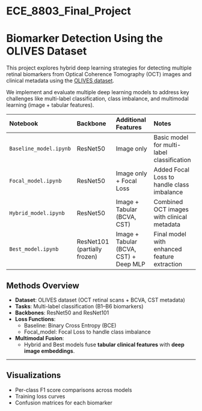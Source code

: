 # ECE_8803_Final_Project

# Biomarker Detection Using the OLIVES Dataset

This project explores hybrid deep learning strategies for detecting multiple retinal biomarkers from Optical Coherence Tomography (OCT) images and clinical metadata using the [OLIVES dataset](https://proceedings.neurips.cc/paper_files/paper/2022/file/3be60b4a739b95a07a944a1a2c41e05e-Paper-Datasets_and_Benchmarks.pdf).

We implement and evaluate multiple deep learning models to address key challenges like multi-label classification, class imbalance, and multimodal learning (image + tabular features).



| Notebook               | Backbone                  | Additional Features                    | Notes                               |
|:------------------------|:---------------------------|:----------------------------------------|:-----------------------------------|
| `Baseline_model.ipynb`  | ResNet50                   | Image only                             | Basic model for multi-label classification |
| `Focal_model.ipynb`     | ResNet50                   | Image only + Focal Loss                | Added Focal Loss to handle class imbalance |
| `Hybrid_model.ipynb`    | ResNet50                   | Image + Tabular (BCVA, CST)            | Combined OCT images with clinical metadata |
| `Best_model.ipynb`      | ResNet101 (partially frozen) | Image + Tabular (BCVA, CST) + Deep MLP | Final model with enhanced feature extraction |

## Methods Overview

- **Dataset**: OLIVES dataset (OCT retinal scans + BCVA, CST metadata)
- **Tasks**: Multi-label classification (B1–B6 biomarkers)
- **Backbones**: ResNet50 and ResNet101
- **Loss Functions**:
  - Baseline: Binary Cross Entropy (BCE)
  - Focal_model: Focal Loss to handle class imbalance
- **Multimodal Fusion**:
  - Hybrid and Best models fuse **tabular clinical features** with **deep image embeddings**.

---

## Visualizations

- Per-class F1 score comparisons across models
- Training loss curves
- Confusion matrices for each biomarker
